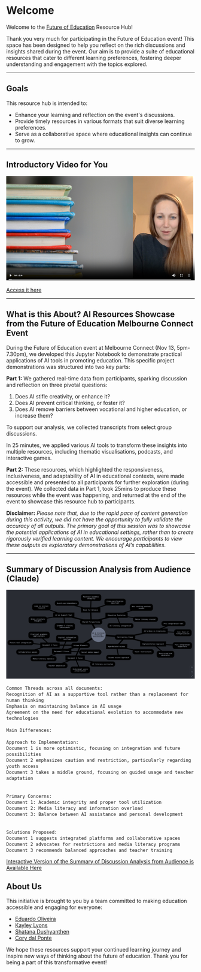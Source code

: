 # Welcome 

Welcome to the [Future of Education](https://melbconnect.com.au/events/the-future-of-education) Resource Hub!

Thank you very much for participating in the Future of Education event! This space has been designed to help you reflect on the rich discussions and insights shared during the event. Our aim is to provide a suite of educational resources that cater to different learning preferences, fostering deeper understanding and engagement with the topics explored.

---

## Goals

This resource hub is intended to:
- Enhance your learning and reflection on the event's discussions.
- Provide timely resources in various formats that suit diverse learning preferences.
- Serve as a collaborative space where educational insights can continue to grow.

---

## Introductory Video for You

![Intro](resources/intro.png)

[Access it here](resources/digitaltwin.mp4)

---

## What is this About? AI Resources Showcase from the Future of Education Melbourne Connect Event

During the Future of Education event at Melbourne Connect (Nov 13, 5pm-7.30pm), we developed this Jupyter Notebook to demonstrate practical applications of AI tools in promoting education. This specific project demonstrations was structured into two key parts:

**Part 1:** We gathered real-time data from participants, sparking discussion and reflection on three pivotal questions:
1. Does AI stifle creativity, or enhance it?
2. Does AI prevent critical thinking, or foster it?
3. Does AI remove barriers between vocational and higher education, or increase them?

To support our analysis, we collected transcripts from select group discussions.

In 25 minutes, we applied various AI tools to transform these insights into multiple resources, including thematic visualisations, podcasts, and interactive games. 

**Part 2:** These resources, which highlighted the responsiveness, inclusiveness, and adaptability of AI in educational contexts, were made accessible and presented to all participants for further exploration (during the event). We collected data in Part 1, took 25mins to produce these resources while the event was happening, and returned at the end of the event to showcase this resource hub to participants.


**Disclaimer:** _Please note that, due to the rapid pace of content generation during this activity, we did not have the opportunity to fully validate the accuracy of all outputs. The primary goal of this session was to showcase the potential applications of AI in educational settings, rather than to create rigorously verified learning content. We encourage participants to view these outputs as exploratory demonstrations of AI’s capabilities_.

---
## Summary of Discussion Analysis from Audience (Claude)

[![Dicussions](resources/discussions.png 'Discussions')](resources/discussions2.png)

```
Common Threads across all documents:
Recognition of AI as a supportive tool rather than a replacement for human thinking
Emphasis on maintaining balance in AI usage
Agreement on the need for educational evolution to accommodate new technologies

Main Differences:

Approach to Implementation:
Document 1 is more optimistic, focusing on integration and future possibilities
Document 2 emphasizes caution and restriction, particularly regarding youth access
Document 3 takes a middle ground, focusing on guided usage and teacher adaptation


Primary Concerns:
Document 1: Academic integrity and proper tool utilization
Document 2: Media literacy and information overload
Document 3: Balance between AI assistance and personal development


Solutions Proposed:
Document 1 suggests integrated platforms and collaborative spaces
Document 2 advocates for restrictions and media literacy programs
Document 3 recommends balanced approaches and teacher training
```

[Interactive Version of the Summary of Discussion Analysis from Audience is Available Here](https://claude.site/artifacts/99a9d0d5-2c50-4c0a-818a-488986bd321b)

## About Us

This initiative is brought to you by a team committed to making education accessible and engaging for everyone:

- [Eduardo Oliveira](https://findanexpert.unimelb.edu.au/profile/653031-eduardo-araujo-oliveira)
- [Kayley Lyons](https://findanexpert.unimelb.edu.au/profile/918571-kayley-lyons) 
- [Shatana Dushyanthen](https://findanexpert.unimelb.edu.au/profile/642166-sathana-dushyanthen) 
- [Cory dal Ponte](https://medicine.unimelb.edu.au/school-structure/medical-education/research/graduate-research-students/cory-dal-ponte)

We hope these resources support your continued learning journey and inspire new ways of thinking about the future of education. Thank you for being a part of this transformative event!